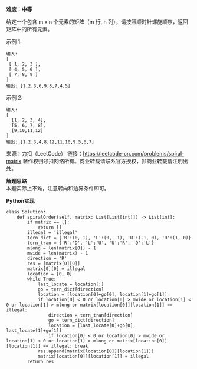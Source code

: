 **难度：中等**   

给定一个包含 m x n 个元素的矩阵（m 行, n 列），请按照顺时针螺旋顺序，返回矩阵中的所有元素。

示例 1:
```
输入:
[
 [ 1, 2, 3 ],
 [ 4, 5, 6 ],
 [ 7, 8, 9 ]
]
输出: [1,2,3,6,9,8,7,4,5]
```
示例 2:
```
输入:
[
  [1, 2, 3, 4],
  [5, 6, 7, 8],
  [9,10,11,12]
]
输出: [1,2,3,4,8,12,11,10,9,5,6,7]
```
来源：力扣（LeetCode）
链接：https://leetcode-cn.com/problems/spiral-matrix
著作权归领扣网络所有。商业转载请联系官方授权，非商业转载请注明出处。     

**解题思路**    
本题实际上不难，注意转向和边界条件即可。    

**Python实现**    
```
class Solution:
    def spiralOrder(self, matrix: List[List[int]]) -> List[int]:
        if matrix == []:
            return []
        illegal = 'illegal'
        tern_dict = {'R':(0, 1), 'L':(0, -1), 'U':(-1, 0), 'D':(1, 0)}
        tern_tran = {'R':'D', 'L':'U', 'U':'R', 'D':'L'}
        mlong = len(matrix[0]) - 1
        mwide = len(matrix) - 1
        direction = 'R'
        res = [matrix[0][0]]
        matrix[0][0] = illegal
        location = [0, 0]
        while True:
            last_locate = location[:]
            go = tern_dict[direction]
            location = [location[0]+go[0], location[1]+go[1]]
            if location[0] < 0 or location[0] > mwide or location[1] < 0 or location[1] > mlong or matrix[location[0]][location[1]] == illegal:
                direction = tern_tran[direction]
                go = tern_dict[direction]
                location = [last_locate[0]+go[0], last_locate[1]+go[1]]
                if location[0] < 0 or location[0] > mwide or location[1] < 0 or location[1] > mlong or matrix[location[0]][location[1]] == illegal: break
            res.append(matrix[location[0]][location[1]])
            matrix[location[0]][location[1]] = illegal
        return res
```